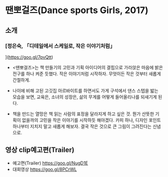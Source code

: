 # 땐뽀걸즈\(Dance sports Girls, 2017\)



## 소개

### [정은숙, 「디테일에서 스케일로, 작은 이야기처럼」](https://goo.gl/7pvQtt)

* &lt;땐뽀걸즈&gt;는 책 만들기의 고민과 기획 아이디어의 결핍으로 가라앉은 마음에 밝은 전구를 하나 켜준 듯했다. 작은 이야기처럼 시작하자. 무엇이든 작은 것부터 새롭게 간절하게.

* 나이에 비해 고된 고깃집 아르바이트를 하면서도 가게 구석에서 댄스 스텝을 밟는 모습을 보면, 교육은, 소녀의 성장은, 삶의 무게를 어떻게 들어올리나를 되새기게 된다.

* 책을 만드는 열망은 책 읽는 사람의 표정을 달라지게 하고 싶은 것. 뭔가 산뜻한 기획이 없을까의 고민을 작은 이야기를 시작하듯 해야겠다. 카피 하나, 디자인 포인트 하나부터 지치지 말고 새롭게 해보자. 결국 작은 것으로 큰 그림이 그려진다는 신념으로. 



## 영상 clip예고편\(Trailer\)

* 예고편\(Trailer\) https://goo.gl/NugD1E
* 대회영상 https://goo.gl/8PCrWL



